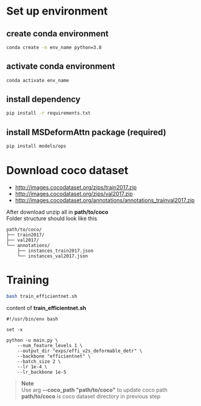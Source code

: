 # Set up environment

## create conda environment

```bash
conda create -n env_name python=3.8
```

## activate conda environment
```bash
conda activate env_name
```

## install dependency
```bash
pip install -r requirements.txt
```

## install MSDeformAttn package (required)

```bash
pip install models/ops
```

# Download coco dataset
- http://images.cocodataset.org/zips/train2017.zip
- http://images.cocodataset.org/zips/val2017.zip
- http://images.cocodataset.org/annotations/annotations_trainval2017.zip

After download unzip all in **path/to/coco**\
Folder structure should look like this

```
path/to/coco/
├── train2017/
├── val2017/
└── annotations/
    ├── instances_train2017.json
    └── instances_val2017.json
```

# Training
```bash
bash train_efficientnet.sh
```

content of **train_efficientnet.sh**
```
#!/usr/bin/env bash

set -x

python -u main.py \
    --num_feature_levels 1 \
    --output_dir "exps/effi_v2s_deformable_detr" \
    --backbone "efficientnet" \
    --batch_size 2 \
    --lr 1e-4 \
    --lr_backbone 1e-5
```
>**Note**\
Use arg **--coco_path "path/to/coco"** to update coco path\
**path/to/coco** is coco dataset directory in previous step
